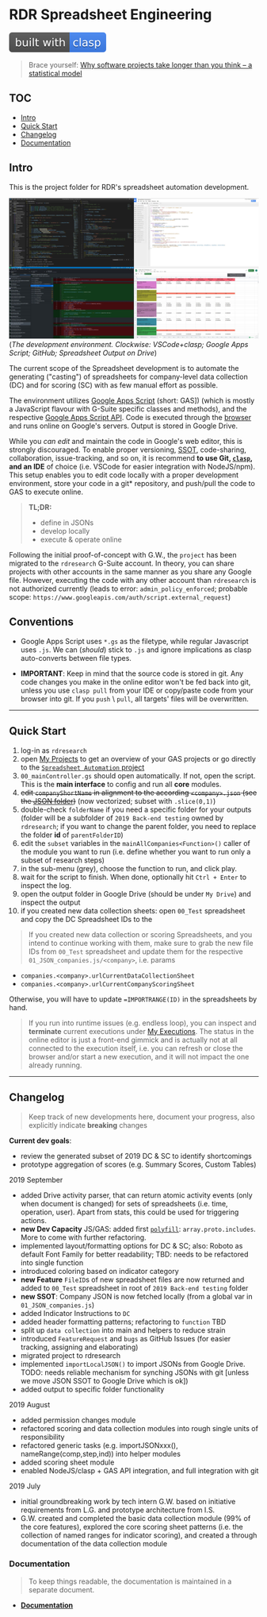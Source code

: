 # RDR Spreadsheet Engineering

[![clasp](docs/img/built%20with-clasp-4285f4.svg)](https://github.com/google/clasp)

> Brace yourself: [Why software projects take longer than you think – a statistical model](https://erikbern.com/2019/04/15/why-software-projects-take-longer-than-you-think-a-statistical-model.html)

## TOC

+ [Intro](#intro)
+ [Quick Start](#quick-start)
+ [Changelog](#changelog)
+ [Documentation](#documentation)

## Intro

This is the project folder for RDR's spreadsheet automation development.

![The development environment](docs/img/dev_environment.jpg)
(*The development environment. Clockwise: VSCode+clasp; Google Apps Script; GitHub; Spreadsheet Output on Drive*)

The current scope of the Spreadsheet development is to automate the generating ("casting") of spreadsheets for company-level data collection (DC) and for scoring (SC) with as few manual effort as possible.

The environment utilizes [Google Apps Script](https://developers.google.com/apps-script/) (short: GAS]) (which is mostly a JavaScript flavour with G-Suite specific classes and methods), and the respective [Google Apps Script API](https://www.google.com/script/start/). Code is executed through the [browser](https://script.google.com/home/my) and runs online on Google's servers. Output is stored in Google Drive. 

While you *can edit* and maintain the code in Google's web editor, this is strongly discouraged. To enable proper versioning, [SSOT](https://en.wikipedia.org/wiki/Single_source_of_truth), code-sharing, collaboration, issue-tracking, and so on, it is recommend **to use Git, [`clasp`](https://github.com/google/clasp), and an IDE** of choice (i.e. VSCode for easier integration with NodeJS/npm). This setup enables you to edit code locally with a proper development environment, store your code in a git* repository, and push/pull the code to GAS to execute online.

> **TL;DR:**
>
> + define in JSONs
> + develop locally
> + execute & operate online

Following the initial proof-of-concept with G.W., the `project` has been migrated to the `rdresearch` G-Suite account. In theory, you can share projects with other accounts in the same manner as you share any Google file. However, executing the code with any other account than `rdresearch` is not authorized currently (leads to error: `admin_policy_enforced`; probable scope: `https://www.googleapis.com/auth/script.external_request`)

## Conventions

+ Google Apps Script uses `*.gs` as the filetype, while regular Javascript uses `.js`. We can (*should*) stick to `.js` and ignore implications as clasp auto-converts between file types.

+ **IMPORTANT**: Keep in mind that the source code is stored in git. Any code changes you make in the online editor won't be fed back into git, unless you use `clasp pull` from your IDE or copy/paste code from your browser into git. If you `push` \ `pull`, all targets' files will be overwritten.

---

## Quick Start

1. log-in as `rdresearch`
2. open [My Projects](https://script.google.com/home/my) to get an overview of your GAS projects or go directly to the [`Spreadsheet Automation` project](https://script.google.com/a/opentechinstitute.org/d/1ZrUTGLLDXMZxkDB8BRaBpPb-p4ObTJrKI8FfJUN6cL10Iggc0TTalSC5)
3. `00_mainController.gs` should open automatically. If not, open the script. This is the **main interface** to config and run all **core** modules.
4. ~~edit `companyShortName` in alignment to the according `<company>.json` (see the [JSON folder](/json/))~~ (now vectorized; subset with `.slice(0,1)`)
5. double-check `folderName` if you need a specific folder for your outputs (folder will be a subfolder of `2019 Back-end testing` owned by `rdresearch`; if you want to change the parent folder, you need to replace the folder **id**  of `parentFolderID`)
6. edit the `subset` variables in the `mainAllCompanies<Function>()` caller of the module you want to run (i.e. define whether you want to run only a subset of research steps)
7. in the sub-menu (grey), choose the function to run, and click play.
8. wait for the script to finish. When done, optionally hit `Ctrl + Enter` to inspect the log.
9. open the output folder in Google Drive (should be under `My Drive`) and inspect the output
10. if you created new data collection sheets: open `00_Test` spreadsheet and copy the DC Spreadsheet IDs to the 

> If you created new data collection or scoring Spreadsheets, and you intend to continue working with them, make sure to grab the new file IDs from `00_Test` spreadsheet and update them for the respective `01_JSON_companies.js/<company>`, i.e. params

+ `companies.<company>.urlCurrentDataCollectionSheet`
+ `companies.<company>.urlCurrentCompanyScoringSheet`

Otherwise, you will have to update `=IMPORTRANGE(ID)` in the spreadsheets by hand.

> If you run into runtime issues (e.g. endless loop), you can inspect and **terminate** current executions under [My Executions](https://script.google.com/u/3/home/executions). The status in the online editor is just a front-end gimmick and is actually not at all connected to the execution itself, i.e. you can refresh or close the browser and/or start a new execution, and it will not impact the one already running.

---

## Changelog

> Keep track of new developments here, document your progress, also explicitly indicate **breaking** changes

**Current dev goals**:

+ review the generated subset of 2019 DC & SC to identify shortcomings
+ prototype aggregation of scores (e.g. Summary Scores, Custom Tables)

2019 September

+ added Drive activity parser, that can return atomic activity events (only when document is changed) for sets of spreadsheets (i.e. time, operation, user). Apart from stats, this could be used for triggering actions.
+ **new Dev Capacity** JS/GAS: added first [`polyfill`](https://developer.mozilla.org/en-US/docs/Glossary/Polyfill): `array.proto.includes`. More to come with further refactoring.
+ implemented layout/formatting options for DC & SC; also: Roboto as default Font Family for better readability; TBD: needs to be refactored into single function
+ introduced coloring based on indicator category
+ **new Feature** `FileID`s of new spreadsheet files are now returned and added to `00_Test` spreadsheet in root of `2019 Back-end testing` folder
+ **new SSOT**: Company JSON is now fetched locally (from a global var in `01_JSON_companies.js`)
+ added Indicator Instructions to `DC`
+ added header formatting patterns; refactoring to `function` TBD
+ split up `data collection` into main and helpers to reduce strain
+ introduced `FeatureRequest` and `bugs` as GitHub Issues (for easier tracking, assigning and elaborating)
+ migrated project to rdresearch
+ implemented `importLocalJSON()` to import JSONs from Google Drive. TODO: needs reliable mechanism for synching JSONs with git [unless we move JSON SSOT to Google Drive which is ok])
+ added output to specific folder functionality

2019 August

+ added permission changes module
+ refactored scoring and data collection modules into rough single units of responsibility
+ refactored generic tasks (e.g. importJSONxxx(), nameRange(comp,step,ind)) into helper modules
+ added scoring sheet module
+ enabled NodeJS/clasp + GAS API integration, and full integration with git

2019 July

+ initial groundbreaking work by tech intern G.W. based on initiative requirements from L.G. and prototype architecture from I.S.
+ G.W. created and completed the basic data collection module (99% of the core features), explored the core scoring sheet patterns (i.e. the collection of named ranges for indicator scoring), and created a through documentation of the data collection module

### Documentation

> To keep things readable, the documentation is maintained in a separate document.

+ [**Documentation**](docs/documentation.MD)
